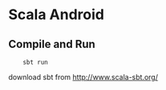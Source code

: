 # Scala Android 

## Compile and Run

```
    sbt run
```

download sbt from http://www.scala-sbt.org/